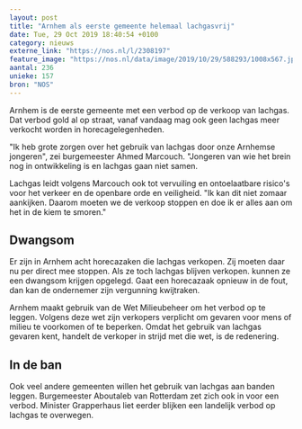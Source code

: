 ```yaml
---
layout: post
title: "Arnhem als eerste gemeente helemaal lachgasvrij"
date: Tue, 29 Oct 2019 18:40:54 +0100
category: nieuws
externe_link: "https://nos.nl/l/2308197"
feature_image: "https://nos.nl/data/image/2019/10/29/588293/1008x567.jpg"
aantal: 236
unieke: 157
bron: "NOS"
---
```


<p>Arnhem is de eerste gemeente met een verbod op de verkoop van lachgas. Dat verbod gold al op straat, vanaf vandaag mag ook geen lachgas meer verkocht worden in horecagelegenheden.</p>
<p>"Ik heb grote zorgen over het gebruik van lachgas door onze Arnhemse jongeren", zei burgemeester Ahmed Marcouch. "Jongeren van wie het brein nog in ontwikkeling is en lachgas gaan niet samen.</p>
<p>Lachgas leidt volgens Marcouch ook tot vervuiling en ontoelaatbare risico's voor het verkeer en de openbare orde en veiligheid. "Ik kan dit niet zomaar aankijken. Daarom moeten we de verkoop stoppen en doe ik er alles aan om het in de kiem te smoren."</p>
<h2>Dwangsom</h2>
<p>Er zijn in Arnhem acht horecazaken die lachgas verkopen. Zij moeten daar nu per direct mee stoppen. Als ze toch lachgas blijven verkopen. kunnen ze een dwangsom krijgen opgelegd. Gaat een horecazaak opnieuw in de fout, dan kan de ondernemer zijn vergunning kwijtraken.</p>
<p>Arnhem maakt gebruik van de Wet Milieubeheer om het verbod op te leggen. Volgens deze wet zijn verkopers verplicht om gevaren voor mens of milieu te voorkomen of te beperken. Omdat het gebruik van lachgas gevaren kent, handelt de verkoper in strijd met die wet, is de redenering. </p>
<h2>In de ban</h2>
<p>Ook veel andere gemeenten willen het gebruik van lachgas aan banden leggen. Burgemeester Aboutaleb van Rotterdam zet zich ook in voor een verbod. Minister Grapperhaus liet eerder blijken een landelijk verbod op lachgas te overwegen.</p>

